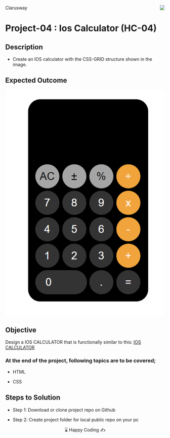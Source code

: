 <p>Clarusway<img align="right"
  src="https://secure.meetupstatic.com/photos/event/3/1/b/9/600_488352729.jpeg"  width="15px"></p>

# Project-04 : Ios Calculator (HC-04)


## Description
- Create an IOS calculator with the CSS-GRID structure shown in the image.


## Expected Outcome

![CSS-GRID IOS CALCULATOR](./css-grid-ios.png)

## Objective

Design a IOS CALCULATOR that is functionally similar to this: [IOS CALCULATOR](https://css-grid-ios.netlify.app/)

### At the end of the project, following topics are to be covered;

- HTML 

- CSS

## Steps to Solution
  
- Step 1: Download or clone project repo on Github 

- Step 2: Create project folder for local public repo on your pc



<center> ⌛ Happy Coding  ✍ </center>